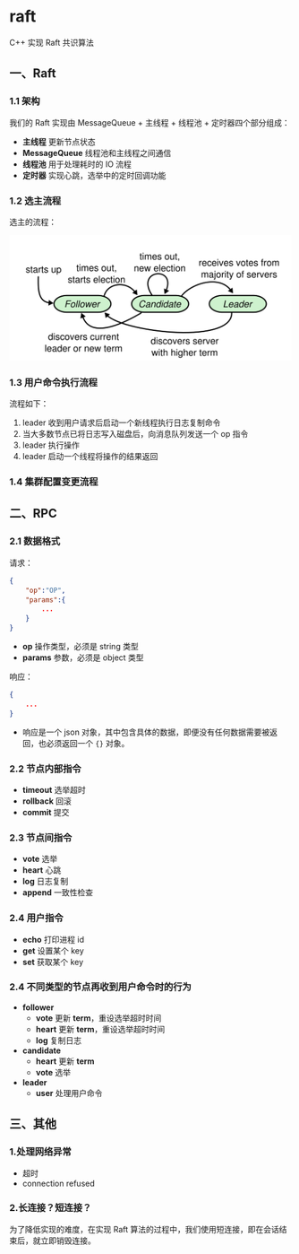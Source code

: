 # raft

C++ 实现 Raft 共识算法

## 一、Raft

### 1.1 架构

我们的 Raft 实现由 MessageQueue + 主线程 + 线程池 + 定时器四个部分组成：

- **主线程** 更新节点状态
- **MessageQueue** 线程池和主线程之间通信
- **线程池** 用于处理耗时的 IO 流程
- **定时器** 实现心跳，选举中的定时回调功能

### 1.2 选主流程

选主的流程：

![flow](/images/flow.png)


### 1.3 用户命令执行流程

流程如下：

1. leader 收到用户请求后启动一个新线程执行日志复制命令
3. 当大多数节点已将日志写入磁盘后，向消息队列发送一个 op 指令
4. leader 执行操作
5. leader 启动一个线程将操作的结果返回

### 1.4 集群配置变更流程

## 二、RPC

### 2.1 数据格式

请求：

```json
{
    "op":"OP",
    "params":{
        ...
    }
}
```

- **op** 操作类型，必须是 string 类型
- **params** 参数，必须是 object 类型

响应：

```json
{
    ...
}
```

- 响应是一个 json 对象，其中包含具体的数据，即便没有任何数据需要被返回，也必须返回一个 `{}` 对象。

### 2.2 节点内部指令

- **timeout** 选举超时
- **rollback** 回滚
- **commit** 提交

### 2.3 节点间指令

- **vote** 选举
- **heart** 心跳
- **log** 日志复制
- **append** 一致性检查

### 2.4 用户指令

- **echo** 打印进程 id
- **get** 设置某个 key
- **set** 获取某个 key


### 2.4 不同类型的节点再收到用户命令时的行为

- **follower**
  - **vote** 更新 **term**，重设选举超时时间
  - **heart** 更新 **term**，重设选举超时时间
  - **log** 复制日志
- **candidate**
  - **heart** 更新 **term**
  - **vote** 选举
- **leader**
   - **user** 处理用户命令


## 三、其他

### **1.处理网络异常**

- 超时
- connection refused

### **2.长连接？短连接？**

为了降低实现的难度，在实现 Raft 算法的过程中，我们使用短连接，即在会话结束后，就立即销毁连接。
